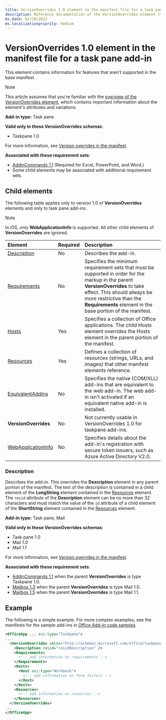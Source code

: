 ```yaml
---
title: VersionOverrides 1.0 element in the manifest file for a task pane add-in
description: Reference documentation of the VersionOverrides element (task pane) for Office Add-ins manifest (XML) files.
ms.date: 02/18/2022
ms.localizationpriority: medium
---
```


# VersionOverrides 1.0 element in the manifest file for a task pane add-in

This element contains information for features that aren't supported in the base manifest.

> [!NOTE]
> This article assumes that you're familiar with the [overview of the VersionOverrides element](versionoverrides.md), which contains important information about the element's attributes and variations.

**Add-in type:** Task pane

**Valid only in these VersionOverrides schemas**:

- Taskpane 1.0

For more information, see [Version overrides in the manifest](../../develop/add-in-manifests.md#version-overrides-in-the-manifest).

**Associated with these requirement sets**:

- [AddinCommands 1.1](../requirement-sets/add-in-commands-requirement-sets.md) (Required for Excel, PowerPoint, and Word.)
- Some child elements may be associated with additional requirement sets.

## Child elements

The following table applies only to version 1.0 of **VersionOverrides** elements and only to task pane add-ins.

> [!NOTE]
> In iOS, only **WebApplicationInfo** is supported. All other child elements of **VersionOverrides** are ignored.

|  Element |  Required  |  Description  |
|:-----|:-----|:-----|
|  [Description](#description)    |  No   |  Describes the add-in. |
|  [Requirements](requirements.md)  |  No   |  Specifies the minimum requirement sets that must be supported in order for the markup in the parent **VersionOverrides** to take effect. This should always be *more* restrictive than the **Requirements** element in the base portion of the manifest.|
|  [Hosts](hosts.md)                |  Yes  |  Specifies a collection of Office applications. The child Hosts element overrides the Hosts element in the parent portion of the manifest.  |
|  [Resources](resources.md)    |  Yes  | Defines a collection of resources (strings, URLs, and images) that other manifest elements reference.|
|  [EquivalentAddins](equivalentaddins.md)    |  No  | Specifies the native (COM/XLL) add-ins that are equivalent to the web add-in. The web add-in isn't activated if an equivalent native add-in is installed.|
|  **VersionOverrides**    |  No  | Not currently usable in VersionOverrides 1.0 for taskpane add-ins. |
|  [WebApplicationInfo](webapplicationinfo.md)    |  No  | Specifies details about the add-in's registration with secure token issuers, such as Azure Active Directory V2.0. |

### Description

Describes the add-in. This overrides the **Description** element in any parent portion of the manifest. The text of the description is contained in a child element of the **LongString** element contained in the [Resources](resources.md) element. The `resid` attribute of the **Description** element can be no more than 32 characters and must match the value of the `id` attribute of a child element of the **ShortString** element contained in the [Resources](resources.md) element.

**Add-in type:** Task pane, Mail

**Valid only in these VersionOverrides schemas**:

- Task pane 1.0
- Mail 1.0
- Mail 1.1

For more information, see [Version overrides in the manifest](../../develop/add-in-manifests.md#version-overrides-in-the-manifest).

**Associated with these requirement sets**:

- [AddinCommands 1.1](../requirement-sets/add-in-commands-requirement-sets.md) when the parent **VersionOverrides** is type Taskpane 1.0.
- [Mailbox 1.3](../../reference/objectmodel/requirement-set-1.3/outlook-requirement-set-1.3.md) when the parent **VersionOverrides** is type Mail 1.0.
- [Mailbox 1.5](../../reference/objectmodel/requirement-set-1.5/outlook-requirement-set-1.5.md) when the parent **VersionOverrides** is type Mail 1.1.

## Example

The following is a simple example. For more complex examples, see the manifests for the sample add-ins in [Office Add-in code samples](https://github.com/OfficeDev/PnP-OfficeAddins).

```xml
<OfficeApp ... xsi:type="Taskpane">
...
  <VersionOverrides xmlns="http://schemas.microsoft.com/office/taskpaneappversionoverrides" xsi:type="VersionOverridesV1_0">
    <Description resid="residDescription" />
    <Requirements>
      <!-- add information on requirements -->
    </Requirements>
    <Hosts>
      <Host xsi:type="Workbook">
        <!-- add information on form factors -->
      </Host>
    </Hosts>
    <Resources>
      <!-- add information on resources -->
    </Resources>
  </VersionOverrides>
...
</OfficeApp>
```

